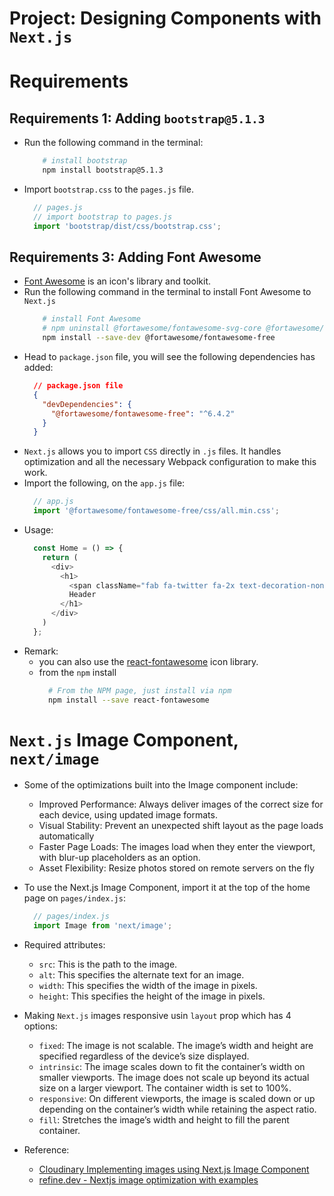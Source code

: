 # Project: Designing Components with `Next.js`


# Requirements
## Requirements 1: Adding `bootstrap@5.1.3`
* Run the following command in the terminal:
    ```sh
        # install bootstrap
        npm install bootstrap@5.1.3
    ```
* Import `bootstrap.css` to the `pages.js` file.
  ```js
    // pages.js
    // import bootstrap to pages.js
    import 'bootstrap/dist/css/bootstrap.css';
  ```

## Requirements 3: Adding Font Awesome
* [Font Awesome](https://fontawesome.com/) is an icon's library and toolkit.
* Run the following command in the terminal to install Font Awesome to `Next.js`
    ```sh
        # install Font Awesome
        # npm uninstall @fortawesome/fontawesome-svg-core @fortawesome/free-solid-svg-icons @fortawesome/react-fontawesome
        npm install --save-dev @fortawesome/fontawesome-free
    ```
* Head to `package.json` file, you will see the following dependencies has added:
    ```json
      // package.json file
      {
        "devDependencies": {
          "@fortawesome/fontawesome-free": "^6.4.2"
        }
      }
    ```
* `Next.js` allows you to import `CSS` directly in `.js` files. It handles optimization and all the necessary Webpack configuration to make this work.
* Import the following, on the `app.js` file:
    ```js
      // app.js
      import '@fortawesome/fontawesome-free/css/all.min.css';
    ```
* Usage:
    ```js
      const Home = () => {
        return (
          <div>
            <h1>
              <span className="fab fa-twitter fa-2x text-decoration-none"></span>
              Header
            </h1>
          </div>
        )
      };
    ```
* Remark:
  * you can also use the [react-fontawesome](https://www.npmjs.com/package/react-fontawesome) icon library.
  * from the `npm` install
    ```sh
      # From the NPM page, just install via npm
      npm install --save react-fontawesome
    ```




# `Next.js` Image Component, `next/image`
* Some of the optimizations built into the Image component include:
  * Improved Performance: Always deliver images of the correct size for each device, using updated image formats.
  * Visual Stability: Prevent an unexpected shift layout as the page loads automatically
  * Faster Page Loads: The images load when they enter the viewport, with blur-up placeholders as an option.
  * Asset Flexibility: Resize photos stored on remote servers on the fly

* To use the Next.js Image Component, import it at the top of the home page on `pages/index.js`:
    ```js
      // pages/index.js
      import Image from 'next/image';
    ```
* Required attributes:
  * `src`: This is the path to the image.
  * `alt`: This specifies the alternate text for an image.
  * `width`: This specifies the width of the image in pixels.
  * `height`: This specifies the height of the image in pixels.

* Making `Next.js` images responsive usin `layout` prop which has 4 options:
  * `fixed`: The image is not scalable. The image’s width and height are specified regardless of the device’s size displayed.
  * `intrinsic`: The image scales down to fit the container’s width on smaller viewports. The image does not scale up beyond its actual size on a larger viewport. The container width is set to 100%.
  * `responsive`: On different viewports, the image is scaled down or up depending on the container’s width while retaining the aspect ratio.
  * `fill`: Stretches the image’s width and height to fill the parent container.

* Reference:
  * [Cloudinary Implementing images using Next.js Image Component](https://cloudinary.com/blog/guest_post/implementing-images-using-next-js-image-component)
  * [refine.dev - Nextjs image optimization with examples](https://refine.dev/blog/using-next-image/#introduction)
